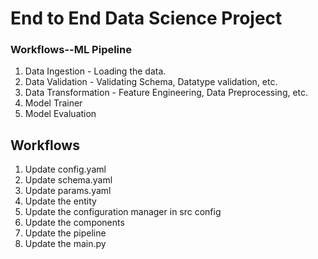 # End to End Data Science Project

### Workflows--ML Pipeline

1. Data Ingestion - Loading the data.
2. Data Validation - Validating Schema, Datatype validation, etc.
3. Data Transformation - Feature Engineering, Data Preprocessing, etc.
4. Model Trainer
5. Model Evaluation

## Workflows
1. Update config.yaml
2. Update schema.yaml
3. Update params.yaml
4. Update the entity
5. Update the configuration manager in src config
6. Update the components
7. Update the pipeline
8. Update the main.py